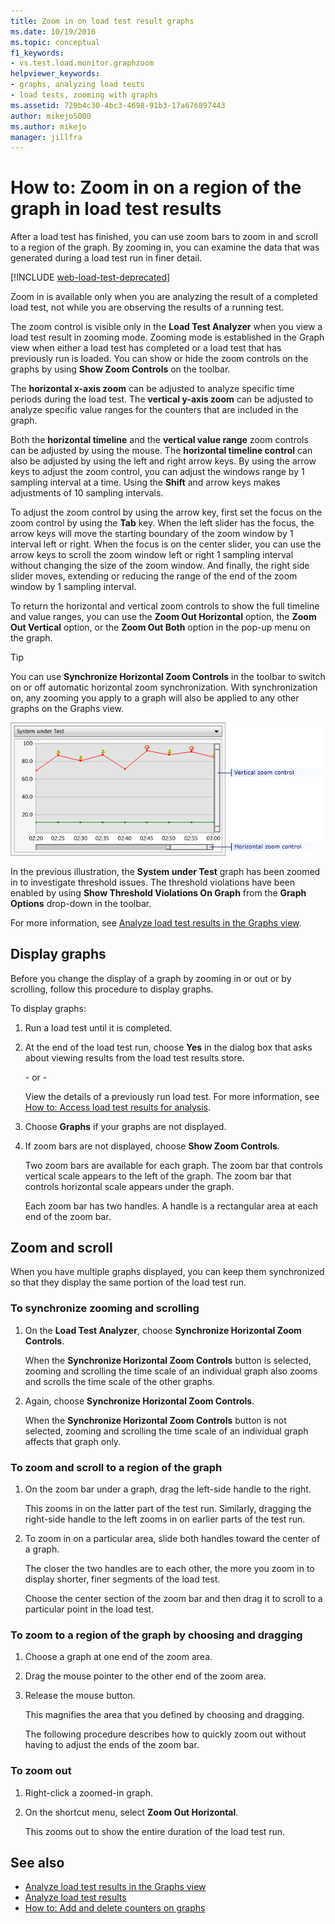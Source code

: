 ```yaml
---
title: Zoom in on load test result graphs
ms.date: 10/19/2016
ms.topic: conceptual
f1_keywords:
- vs.test.load.monitor.graphzoom
helpviewer_keywords:
- graphs, analyzing load tests
- load tests, zooming with graphs
ms.assetid: 729b4c30-4bc3-4698-91b3-17a676897443
author: mikejo5000
ms.author: mikejo
manager: jillfra
---
```

# How to: Zoom in on a region of the graph in load test results

After a load test has finished, you can use zoom bars to zoom in and scroll to a region of the graph. By zooming in, you can examine the data that was generated during a load test run in finer detail.

[!INCLUDE [web-load-test-deprecated](includes/web-load-test-deprecated.md)]

Zoom in is available only when you are analyzing the result of a completed load test, not while you are observing the results of a running test.

The zoom control is visible only in the **Load Test Analyzer** when you view a load test result in zooming mode. Zooming mode is established in the Graph view when either a load test has completed or a load test that has previously run is loaded. You can show or hide the zoom controls on the graphs by using **Show Zoom Controls** on the toolbar.

The **horizontal x-axis zoom** can be adjusted to analyze specific time periods during the load test. The **vertical y-axis zoom** can be adjusted to analyze specific value ranges for the counters that are included in the graph.

Both the **horizontal timeline** and the **vertical value range** zoom controls can be adjusted by using the mouse. The **horizontal timeline control** can also be adjusted by using the left and right arrow keys. By using the arrow keys to adjust the zoom control, you can adjust the windows range by 1 sampling interval at a time. Using the **Shift** and arrow keys makes adjustments of 10 sampling intervals.

To adjust the zoom control by using the arrow key, first set the focus on the zoom control by using the **Tab** key. When the left slider has the focus, the arrow keys will move the starting boundary of the zoom window by 1 interval left or right. When the focus is on the center slider, you can use the arrow keys to scroll the zoom window left or right 1 sampling interval without changing the size of the zoom window. And finally, the right side slider moves, extending or reducing the range of the end of the zoom window by 1 sampling interval.

To return the horizontal and vertical zoom controls to show the full timeline and value ranges, you can use the **Zoom Out Horizontal** option, the **Zoom Out Vertical** option, or the **Zoom Out Both** option in the pop-up menu on the graph.

> [!TIP]
> You can use **Synchronize Horizontal Zoom Controls** in the toolbar to switch on or off automatic horizontal zoom synchronization. With synchronization on, any zooming you apply to a graph will also be applied to any other graphs on the Graphs view.

![Graph view zoom control](../test/media/ltest_zoomcontrol.png)

In the previous illustration, the **System under Test** graph has been zoomed in to investigate threshold issues. The threshold violations have been enabled by using **Show Threshold Violations On Graph** from the **Graph Options** drop-down in the toolbar.

For more information, see [Analyze load test results in the Graphs view](../test/analyze-load-test-results-in-the-graphs-view.md).

## Display graphs

Before you change the display of a graph by zooming in or out or by scrolling, follow this procedure to display graphs.

To display graphs:

1. Run a load test until it is completed.

2. At the end of the load test run, choose **Yes** in the dialog box that asks about viewing results from the load test results store.

     \- or -

     View the details of a previously run load test. For more information, see [How to: Access load test results for analysis](../test/how-to-access-load-test-results-for-analysis.md).

3. Choose **Graphs** if your graphs are not displayed.

4. If zoom bars are not displayed, choose **Show Zoom Controls**.

     Two zoom bars are available for each graph. The zoom bar that controls vertical scale appears to the left of the graph. The zoom bar that controls horizontal scale appears under the graph.

     Each zoom bar has two handles. A handle is a rectangular area at each end of the zoom bar.

## Zoom and scroll

When you have multiple graphs displayed, you can keep them synchronized so that they display the same portion of the load test run.

### To synchronize zooming and scrolling

1. On the **Load Test Analyzer**, choose **Synchronize Horizontal Zoom Controls**.

     When the **Synchronize Horizontal Zoom Controls** button is selected, zooming and scrolling the time scale of an individual graph also zooms and scrolls the time scale of the other graphs.

2. Again, choose **Synchronize Horizontal Zoom Controls**.

     When the **Synchronize Horizontal Zoom Controls** button is not selected, zooming and scrolling the time scale of an individual graph affects that graph only.

### To zoom and scroll to a region of the graph

1. On the zoom bar under a graph, drag the left-side handle to the right.

     This zooms in on the latter part of the test run. Similarly, dragging the right-side handle to the left zooms in on earlier parts of the test run.

2. To zoom in on a particular area, slide both handles toward the center of a graph.

     The closer the two handles are to each other, the more you zoom in to display shorter, finer segments of the load test.

     Choose the center section of the zoom bar and then drag it to scroll to a particular point in the load test.

### To zoom to a region of the graph by choosing and dragging

1. Choose a graph at one end of the zoom area.

2. Drag the mouse pointer to the other end of the zoom area.

3. Release the mouse button.

    This magnifies the area that you defined by choosing and dragging.

   The following procedure describes how to quickly zoom out without having to adjust the ends of the zoom bar.

### To zoom out

1. Right-click a zoomed-in graph.

2. On the shortcut menu, select **Zoom Out Horizontal**.

     This zooms out to show the entire duration of the load test run.

## See also

- [Analyze load test results in the Graphs view](../test/analyze-load-test-results-in-the-graphs-view.md)
- [Analyze load test results](../test/analyze-load-test-results-using-the-load-test-analyzer.md)
- [How to: Add and delete counters on graphs](../test/how-to-add-and-delete-counters-on-graphs-in-load-test-results.md)

